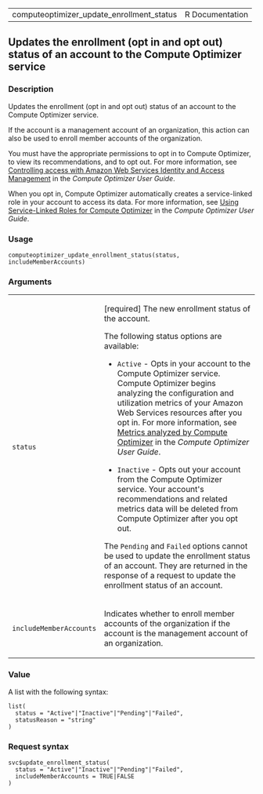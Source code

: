 <table style="width: 100%;">
<tbody>
<tr class="odd">
<td>computeoptimizer_update_enrollment_status</td>
<td style="text-align: right;">R Documentation</td>
</tr>
</tbody>
</table>

## Updates the enrollment (opt in and opt out) status of an account to the Compute Optimizer service

### Description

Updates the enrollment (opt in and opt out) status of an account to the
Compute Optimizer service.

If the account is a management account of an organization, this action
can also be used to enroll member accounts of the organization.

You must have the appropriate permissions to opt in to Compute
Optimizer, to view its recommendations, and to opt out. For more
information, see [Controlling access with Amazon Web Services Identity
and Access
Management](https://docs.aws.amazon.com/compute-optimizer/latest/ug/security-iam.html)
in the *Compute Optimizer User Guide*.

When you opt in, Compute Optimizer automatically creates a
service-linked role in your account to access its data. For more
information, see [Using Service-Linked Roles for Compute
Optimizer](https://docs.aws.amazon.com/compute-optimizer/latest/ug/using-service-linked-roles.html)
in the *Compute Optimizer User Guide*.

### Usage

    computeoptimizer_update_enrollment_status(status, includeMemberAccounts)

### Arguments

<table>
<colgroup>
<col style="width: 35%" />
<col style="width: 65%" />
</colgroup>
<tbody>
<tr class="odd">
<td><code
id="computeoptimizer_update_enrollment_status_:_status">status</code></td>
<td><p>[required] The new enrollment status of the account.</p>
<p>The following status options are available:</p>
<ul>
<li><p><code>Active</code> - Opts in your account to the Compute
Optimizer service. Compute Optimizer begins analyzing the configuration
and utilization metrics of your Amazon Web Services resources after you
opt in. For more information, see <a
href="https://docs.aws.amazon.com/compute-optimizer/latest/ug/metrics.html">Metrics
analyzed by Compute Optimizer</a> in the <em>Compute Optimizer User
Guide</em>.</p></li>
<li><p><code>Inactive</code> - Opts out your account from the Compute
Optimizer service. Your account's recommendations and related metrics
data will be deleted from Compute Optimizer after you opt out.</p></li>
</ul>
<p>The <code>Pending</code> and <code>Failed</code> options cannot be
used to update the enrollment status of an account. They are returned in
the response of a request to update the enrollment status of an
account.</p></td>
</tr>
<tr class="even">
<td><code
id="computeoptimizer_update_enrollment_status_:_includeMemberAccounts">includeMemberAccounts</code></td>
<td><p>Indicates whether to enroll member accounts of the organization
if the account is the management account of an organization.</p></td>
</tr>
</tbody>
</table>

### Value

A list with the following syntax:

    list(
      status = "Active"|"Inactive"|"Pending"|"Failed",
      statusReason = "string"
    )

### Request syntax

    svc$update_enrollment_status(
      status = "Active"|"Inactive"|"Pending"|"Failed",
      includeMemberAccounts = TRUE|FALSE
    )
